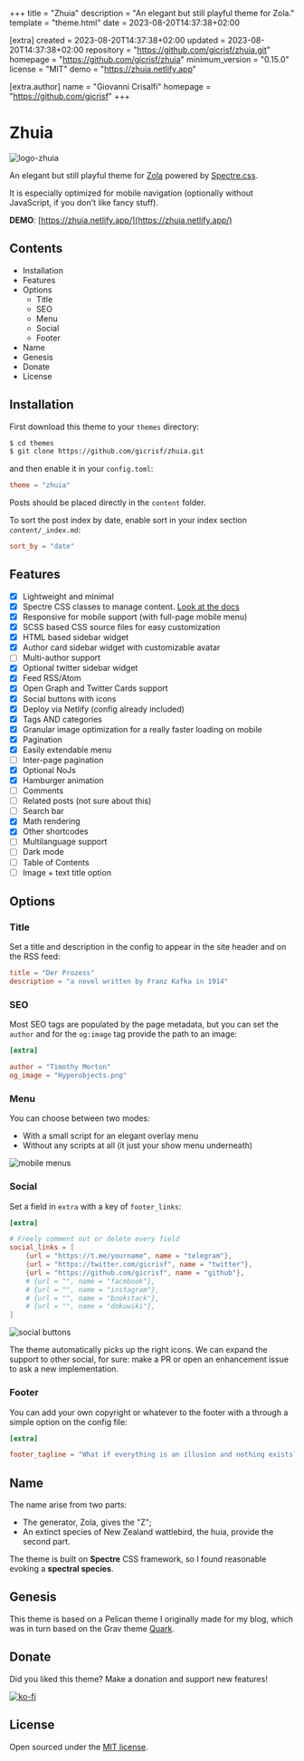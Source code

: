 
+++
title = "Zhuia"
description = "An elegant but still playful theme for Zola."
template = "theme.html"
date = 2023-08-20T14:37:38+02:00

[extra]
created = 2023-08-20T14:37:38+02:00
updated = 2023-08-20T14:37:38+02:00
repository = "https://github.com/gicrisf/zhuia.git"
homepage = "https://github.com/gicrisf/zhuia"
minimum_version = "0.15.0"
license = "MIT"
demo = "https://zhuia.netlify.app"

[extra.author]
name = "Giovanni Crisalfi"
homepage = "https://github.com/gicrisf"
+++        

# Zhuia

![logo-zhuia](static/logo.png)

An elegant but still playful theme for [Zola](https://getzola.org/) powered by [Spectre.css](https://picturepan2.github.io/spectre/).

It is especially optimized for mobile navigation (optionally without JavaScript, if you don't like fancy stuff).

**DEMO**: [https://zhuia.netlify.app/](https://zhuia.netlify.app/)

## Contents

- Installation
- Features
- Options
  - Title
  - SEO
  - Menu
  - Social
  - Footer
- Name
- Genesis
- Donate
- License

## Installation

First download this theme to your `themes` directory:

```bash
$ cd themes
$ git clone https://github.com/gicrisf/zhuia.git
```
and then enable it in your `config.toml`:

```toml
theme = "zhuia"
```

Posts should be placed directly in the `content` folder.

To sort the post index by date, enable sort in your index section `content/_index.md`:

```toml
sort_by = "date"
```

## Features
- [x] Lightweight and minimal
- [x] Spectre CSS classes to manage content. [Look at the docs](https://picturepan2.github.io/spectre/)
- [x] Responsive for mobile support (with full-page mobile menu)
- [x] SCSS based CSS source files for easy customization
- [x] HTML based sidebar widget
- [x] Author card sidebar widget with customizable avatar
- [ ] Multi-author support
- [x] Optional twitter sidebar widget
- [x] Feed RSS/Atom
- [x] Open Graph and Twitter Cards support
- [x] Social buttons with icons
- [x] Deploy via Netlify (config already included)
- [x] Tags AND categories
- [x] Granular image optimization for a really faster loading on mobile
- [x] Pagination
- [x] Easily extendable menu
- [ ] Inter-page pagination
- [x] Optional NoJs
- [x] Hamburger animation
- [ ] Comments
- [ ] Related posts (not sure about this)
- [ ] Search bar
- [x] Math rendering
- [x] Other shortcodes
- [ ] Multilanguage support
- [ ] Dark mode
- [ ] Table of Contents
- [ ] Image + text title option

## Options

### Title

Set a title and description in the config to appear in the site header and on the RSS feed:

```toml
title = "Der Prozess"
description = "a novel written by Franz Kafka in 1914"
```

### SEO

Most SEO tags are populated by the page metadata, but you can set the `author` and for the `og:image` tag provide the path to an image:

```toml
[extra]

author = "Timothy Morton"
og_image = "Hyperobjects.png"
```

### Menu
You can choose between two modes:
- With a small script for an elegant overlay menu
- Without any scripts at all (it just your show menu underneath)

![mobile menus](screenshot-mobile-menus.png)

### Social

Set a field in `extra` with a key of `footer_links`:

```toml
[extra]

# Freely comment out or delete every field
social_links = [
    {url = "https://t.me/yourname", name = "telegram"},
    {url = "https://twitter.com/gicrisf", name = "twitter"},
    {url = "https://github.com/gicrisf", name = "github"},
    # {url = "", name = "facebook"},
    # {url = "", name = "instagram"},
    # {url = "", name = "bookstack"},
    # {url = "", name = "dokuwiki"},
]
```

![social buttons](social-buttons.png)

The theme automatically picks up the right icons.
We can expand the support to other social, for sure: make a PR or open an enhancement issue to ask a new implementation.

### Footer

You can add your own copyright or whatever to the footer with a through a simple option on the config file:

```toml
[extra]

footer_tagline = "What if everything is an illusion and nothing exists? In that case, I definitely overpaid for my carpet."
```

## Name

The name arise from two parts:
- The generator, Zola, gives the "Z";
- An extinct species of New Zealand wattlebird, the huia, provide the second part.

The theme is built on **Spectre** CSS framework, so I found reasonable evoking a **spectral species**.

## Genesis

This theme is based on a Pelican theme I originally made for my blog, which was in turn based on the 
Grav theme [Quark](https://github.com/getgrav/grav-theme-quark).

## Donate
Did you liked this theme? Make a donation and support new features!

[![ko-fi](https://ko-fi.com/img/githubbutton_sm.svg)](https://ko-fi.com/V7V425BFU)

## License

Open sourced under the [MIT license](LICENSE.md).

        